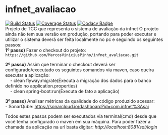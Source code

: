 # infnet_avaliacao
[![Build Status](https://travis-ci.org/MarcosViniciusPinho/infnet_avaliacao.svg?branch=master)](https://travis-ci.org/MarcosViniciusPinho/infnet_avaliacao)
[![Coverage Status](https://coveralls.io/repos/github/MarcosViniciusPinho/infnet_avaliacao/badge.svg)](https://coveralls.io/github/MarcosViniciusPinho/infnet_avaliacao)
[![Codacy Badge](https://api.codacy.com/project/badge/Grade/b18981c1dd854c0cb1f7be6edbf9d35f)](https://www.codacy.com/app/MarcosViniciusPinho/infnet_avaliacao?utm_source=github.com&amp;utm_medium=referral&amp;utm_content=MarcosViniciusPinho/infnet_avaliacao&amp;utm_campaign=Badge_Grade)<br />
Projeto de TCC que representa o sistema de avaliação da infnet
O projeto ainda não tem sua versão em produção, portando para poder executar e utilizar o sistema deverá ser feita localmente no pc e seguindo os seguintes passos:<br />
**1º passo)** Fazer o checkout do projeto: `https://github.com/MarcosViniciusPinho/infnet_avaliacao.git`<br />

**2º passo)** Assim que terminar o checkout deverá ser configurado/executado os seguintes comandos via maven, caso queira executar a aplicação:<br />&nbsp;&nbsp;&nbsp;
    - clean flyway:migrate(Executa a migração dos dados para o banco definido no application.properties)<br />
    &nbsp;&nbsp;&nbsp;&nbsp;- clean spring-boot:run(Executa de fato a aplicação)<br />
    
**3º passo)** Analisar métricas da qualidade do código produzido acessar: <br />
    - SonarQube: https://sonarcloud.io/dashboard?id=com.infnet%3Asai

Todos estes passos podem ser executados via terminal(cmd) desde que você tenha configurado o maven em sua máquina.
Para poder fazer a chamada da aplicação na url basta digitar: _http://localhost:8081/sai/login_